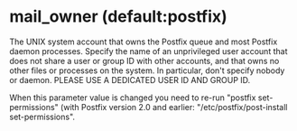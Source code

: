 # mail_owner (default:postfix) 


The UNIX system account that owns the Postfix queue and most Postfix
daemon processes.  Specify the name of an unprivileged user account
that does not share a user or group ID with other accounts, and that
owns no other files
or processes on the system.  In particular, don't specify nobody
or daemon.  PLEASE USE A DEDICATED USER ID AND GROUP ID.



When this parameter value is changed you need to re-run "postfix
set-permissions" (with Postfix version 2.0 and earlier:
"/etc/postfix/post-install set-permissions".



